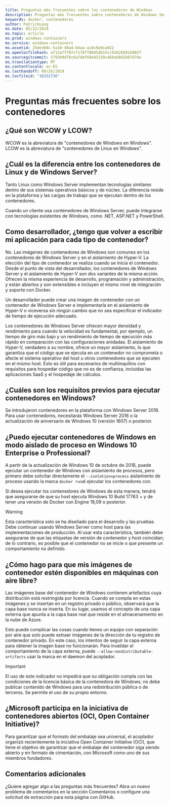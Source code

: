```yaml
---
title: Preguntas más frecuentes sobre los contenedores de Windows
description: Preguntas más frecuentes sobre contenedores de Windows Server
keywords: docker, contenedores
author: PatrickLang
ms.date: 05/22/2019
ms.topic: article
ms.prod: windows-containers
ms.service: windows-containers
ms.assetid: 25de368c-5a10-40a4-b4aa-ac8c9a9ca022
ms.openlocfilehash: af12aff787cf178ff80d5db15cc926266816882f
ms.sourcegitcommit: 579349d7bc6a7dbf68445339c468ad8d2b87d7de
ms.translationtype: MT
ms.contentlocale: es-ES
ms.lasthandoff: 09/26/2019
ms.locfileid: "10152736"
---
```

# <a name="frequently-asked-questions-about-containers"></a>Preguntas más frecuentes sobre los contenedores

## <a name="what-are-wcow-and-lcow"></a>¿Qué son WCOW y LCOW?

WCOW es la abreviatura de "contenedores de Windows en Windows". LCOW es la abreviatura de "contenedores de Linux en Windows".

## <a name="whats-the-difference-between-linux-and-windows-server-containers"></a>¿Cuál es la diferencia entre los contenedores de Linux y de Windows Server?

Tanto Linux como Windows Server implementan tecnologías similares dentro de sus sistemas operativos básicos y de núcleo. La diferencia reside en la plataforma y las cargas de trabajo que se ejecutan dentro de los contenedores.  

Cuando un cliente usa contenedores de Windows Server, puede integrarse con tecnologías existentes de Windows, como .NET, ASP.NET y PowerShell.

## <a name="as-a-developer-do-i-have-to-rewrite-my-app-for-each-type-of-container"></a>Como desarrollador, ¿tengo que volver a escribir mi aplicación para cada tipo de contenedor?

No. Las imágenes de contenedores de Windows son comunes en los contenedores de Windows Server y en el aislamiento de Hyper-V. La elección del tipo de contenedor se realiza cuando se inicia el contenedor. Desde el punto de vista del desarrollador, los contenedores de Windows Server y el aislamiento de Hyper-V son dos variantes de la misma acción. Ofrecen la misma experiencia de desarrollo, programación y administración, y están abiertos y son extensibles e incluyen el mismo nivel de integración y soporte con Docker.

Un desarrollador puede crear una imagen de contenedor con un contenedor de Windows Server e implementarla en el aislamiento de Hyper-V o viceversa sin ningún cambio que no sea especificar el indicador de tiempo de ejecución adecuado.

Los contenedores de Windows Server ofrecen mayor densidad y rendimiento para cuando la velocidad es fundamental, por ejemplo, un tiempo de giro más bajo y un rendimiento de tiempo de ejecución más rápido en comparación con las configuraciones anidadas. El aislamiento de Hyper-V, verdadero a su nombre, ofrece un mayor aislamiento, lo que garantiza que el código que se ejecuta en un contenedor no comprometa o afecte el sistema operativo del host u otros contenedores que se ejecuten en el mismo host. Esto es útil para escenarios de multiinquilino con requisitos para hospedar código que no es de confianza, incluidas las aplicaciones SaaS y el hospedaje de cálculos.

## <a name="what-are-the-prerequisites-for-running-containers-on-windows"></a>¿Cuáles son los requisitos previos para ejecutar contenedores en Windows?

Se introdujeron contenedores en la plataforma con Windows Server 2016. Para usar contenedores, necesitarás Windows Server 2016 o la actualización de aniversario de Windows 10 (versión 1607) o posterior.

## <a name="can-i-run-windows-containers-in-process-isolated-mode-on-windows-10-enterprise-or-professional"></a>¿Puedo ejecutar contenedores de Windows en modo aislado de proceso en Windows 10 Enterprise o Professional?

A partir de la actualización de Windows 10 de octubre de 2018, puede ejecutar un contenedor de Windows con aislamiento de procesos, pero primero debe solicitar directamente el `--isolation=process` aislamiento de proceso usando la marca `docker run`al ejecutar los contenedores con.

Si desea ejecutar los contenedores de Windows de esta manera, tendrá que asegurarse de que su host ejecuta Windows 10 Build 17763 + y de tener una versión de Docker con Engine 18,09 o posterior.

> [!WARNING]
> Esta característica solo se ha diseñado para el desarrollo y las pruebas. Debe continuar usando Windows Server como host para las implementaciones de producción. Al usar esta característica, también debe asegurarse de que las etiquetas de versión de contenedor y host coincidan; de lo contrario, es posible que el contenedor no se inicie o que presente un comportamiento no definido.

## <a name="how-do-i-make-my-container-images-available-on-air-gapped-machines"></a>¿Cómo hago para que mis imágenes de contenedor estén disponibles en máquinas con aire libre?

Las imágenes base del contenedor de Windows contienen artefactos cuya distribución está restringida por licencia. Cuando se compila en estas imágenes y se insertan en un registro privado o público, observará que la capa base nunca se inserta. En su lugar, usamos el concepto de una capa externa que apunta a la capa base real que reside en el almacenamiento en la nube de Azure.

Esto puede complicar las cosas cuando tienes un equipo con separación por aire que solo puede extraer imágenes de la dirección de tu registro de contenedor privado. En este caso, los intentos de seguir la capa externa para obtener la imagen base no funcionarán. Para invalidar el comportamiento de la capa externa, puede `--allow-nondistributable-artifacts` usar la marca en el daemon del acoplador.

> [!IMPORTANT]
> El uso de este indicador no impedirá que su obligación cumpla con las condiciones de la licencia básica de la contenedora de Windows; no debe publicar contenido de Windows para una redistribución pública o de terceros. Se permite el uso de su propio entorno.

## <a name="is-microsoft-participating-in-the-open-container-initiative-oci"></a>¿Microsoft participa en la iniciativa de contenedores abiertos (OCI, Open Container Initiative)?

Para garantizar que el formato del embalaje sea universal, el acoplador organizó recientemente la iniciativa Open Container Initiative (OCI), que tiene el objetivo de garantizar que el embalaje del contenedor siga siendo abierto y en formato de cimentación, con Microsoft como uno de sus miembros fundadores.

## <a name="additional-feedback"></a>Comentarios adicionales

¿Quiere agregar algo a las preguntas más frecuentes? Abra un nuevo problema de comentarios en la sección Comentarios o configure una solicitud de extracción para esta página con GitHub.
